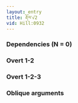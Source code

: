 ```yaml
---
layout: entry
title: རྡོལ་√2
vid: Hill:0932
---
```

### Dependencies (N = 0)


### Overt 1-2


### Overt 1-2-3


### Oblique arguments
